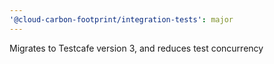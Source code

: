 ```yaml
---
'@cloud-carbon-footprint/integration-tests': major
---
```


Migrates to Testcafe version 3, and reduces test concurrency
